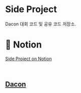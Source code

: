 # Side Project
Dacon 대회 코드 및 공유 코드 저장소.  

# 🧾 Notion 
[Side Project on Notion](https://cooing-howler-35f.notion.site/Side-Project-6f55f71667cf451f98a702a39209344d)

</br>

## [Dacon](https://github.com/2hg7274/Competition/tree/main/Dacon) 
